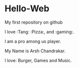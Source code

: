 # Hello-Web

My first repository on github

I love :Tang: :Pizza:, and :gaming:.

I am a pro among us player.

My Name is Arsh Chandrakar.
 
I love: Burger, Games and Music.

